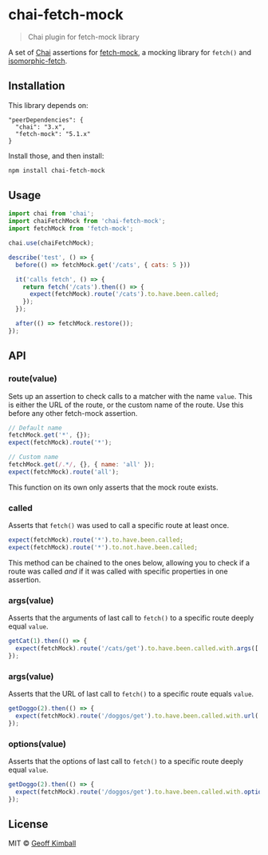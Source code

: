 # chai-fetch-mock

> Chai plugin for fetch-mock library

A set of [Chai](http://chaijs.com/) assertions for [fetch-mock](https://github.com/wheresrhys/fetch-mock), a mocking library for `fetch()` and [isomorphic-fetch](https://www.npmjs.com/package/isomorphic-fetch).

## Installation

This library depends on:

```
"peerDependencies": {
  "chai": "3.x",
  "fetch-mock": "5.1.x"
}
```

Install those, and then install:

```bash
npm install chai-fetch-mock
```

## Usage

```js
import chai from 'chai';
import chaiFetchMock from 'chai-fetch-mock';
import fetchMock from 'fetch-mock';

chai.use(chaiFetchMock);

describe('test', () => {
  before(() => fetchMock.get('/cats', { cats: 5 }))

  it('calls fetch', () => {
    return fetch('/cats').then(() => {
      expect(fetchMock).route('/cats').to.have.been.called;
    });
  });

  after(() => fetchMock.restore());
});
```

## API

### route(value)

Sets up an assertion to check calls to a matcher with the name `value`. This is either the URL of the route, or the custom name of the route. Use this before any other fetch-mock assertion.

```js
// Default name
fetchMock.get('*', {});
expect(fetchMock).route('*');

// Custom name
fetchMock.get(/.*/, {}, { name: 'all' });
expect(fetchMock).route('all');
```

This function on its own only asserts that the mock route exists.

### called

Asserts that `fetch()` was used to call a specific route at least once.

```js
expect(fetchMock).route('*').to.have.been.called;
expect(fetchMock).route('*').to.not.have.been.called;
```

This method can be chained to the ones below, allowing you to check if a route was called *and* if it was called with specific properties in one assertion.

### args(value)

Asserts that the arguments of last call to `fetch()` to a specific route deeply equal `value`.

```js
getCat(1).then(() => {
  expect(fetchMock).route('/cats/get').to.have.been.called.with.args(['/cats/get', { id: 1 }]);
});
```

### args(value)

Asserts that the URL of last call to `fetch()` to a specific route equals `value`.

```js
getDoggo(2).then(() => {
  expect(fetchMock).route('/doggos/get').to.have.been.called.with.url('/doggos/get/2');
});
```

### options(value)

Asserts that the options of last call to `fetch()` to a specific route deeply equal `value`.

```js
getDoggo(2).then(() => {
  expect(fetchMock).route('/doggos/get').to.have.been.called.with.options({ mode: 'same-origin' });
});
```

## License

MIT &copy; [Geoff Kimball](http://geoffkimball.com)
